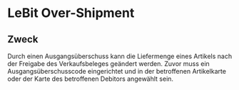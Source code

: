 # LeBit Over-Shipment

## Zweck
Durch einen Ausgangsüberschuss kann die Liefermenge eines Artikels nach der Freigabe des Verkaufsbeleges geändert werden. Zuvor muss ein Ausgangsüberschusscode eingerichtet und in der betroffenen Artikelkarte oder der Karte des betroffenen Debitors angewählt sein.


